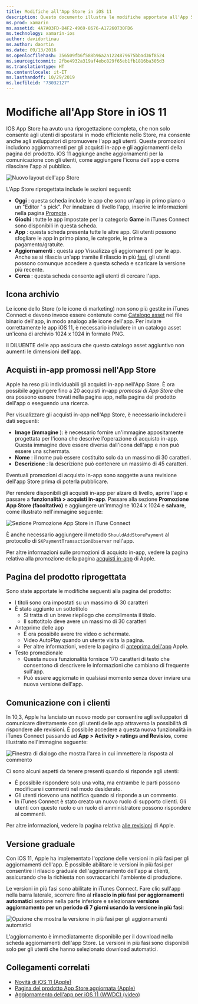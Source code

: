 ```yaml
---
title: Modifiche all'App Store in iOS 11
description: Questo documento illustra le modifiche apportate all'App Store in iOS 11. Viene illustrata l'icona dello Store di un'applicazione, gli acquisti in-app promossi, la pagina di prodotto riprogettata, la comunicazione dei clienti e le versioni a fasi.
ms.prod: xamarin
ms.assetid: 4A7A03FD-B4F2-4969-8676-A17260730FD6
ms.technology: xamarin-ios
author: davidortinau
ms.author: daortin
ms.date: 09/13/2016
ms.openlocfilehash: 356509fb6f588b96a2a1224879675bbad36f8524
ms.sourcegitcommit: 2fbe4932a319af4ebc829f65eb1fb1816ba305d3
ms.translationtype: HT
ms.contentlocale: it-IT
ms.lasthandoff: 10/29/2019
ms.locfileid: "73032127"
---
```

# <a name="app-store-changes-in-ios-11"></a>Modifiche all'App Store in iOS 11

IOS App Store ha avuto una riprogettazione completa, che non solo consente agli utenti di spostarsi in modo efficiente nello Store, ma consente anche agli sviluppatori di promuovere l'app agli utenti. Queste promozioni includono aggiornamenti per gli acquisti in-app e gli aggiornamenti della pagina del prodotto. iOS 11 aggiunge anche aggiornamenti per la comunicazione con gli utenti, come aggiungere l'icona dell'app e come rilasciare l'app al pubblico.

![Nuovo layout dell'app Store](app-store-changes-images/image3.jpg)

L'App Store riprogettata include le sezioni seguenti:

- **Oggi** : questa scheda include le app che sono un'app in primo piano o un "Editor ' s pick". Per innalzare di livello l'app, inserire le informazioni nella pagina [Promote](https://developer.apple.com//contact/app-store/promote/) .
- **Giochi** : tutte le app impostate per la categoria **Game** in iTunes Connect sono disponibili in questa scheda.
- **App** : questa scheda presenta tutte le altre app. Gli utenti possono sfogliare le app in primo piano, le categorie, le prime a pagamento/gratuite.
- **Aggiornamenti** : questa app Visualizza gli aggiornamenti per le app. Anche se si rilascia un'app tramite il rilascio in più [fasi](#Phased_Release), gli utenti possono comunque accedere a questa scheda e scaricare la versione più recente.
- **Cerca** : questa scheda consente agli utenti di cercare l'app.

## <a name="store-icon"></a>Icona archivio

Le icone dello Store (o le icone di marketing) non sono più gestite in iTunes Connect e devono invece essere contenute come [Catalogo asset](~/ios/app-fundamentals/images-icons/app-icons.md) nel file binario dell'app, in modo analogo alle icone dell'app. Per inviare correttamente le app iOS 11, è necessario includere in un catalogo asset un'icona di archivio 1024 x 1024 in formato PNG.

Il DILUENTE delle app assicura che questo catalogo asset aggiuntivo non aumenti le dimensioni dell'app.

## <a name="in-app-purchases-promoted-in-the-app-store"></a>Acquisti in-app promossi nell'App Store

Apple ha reso più individuabili gli acquisti in-app nell'App Store. È ora possibile aggiungere fino a 20 acquisti in-app _promossi di App Store_ che ora possono essere trovati nella pagina app, nella pagina del prodotto dell'app o eseguendo una ricerca.

Per visualizzare gli acquisti in-app nell'App Store, è necessario includere i dati seguenti:

- **Image (immagine** ): è necessario fornire un'immagine appositamente progettata per l'icona che descrive l'operazione di acquisto in-app. Questa immagine deve essere diversa dall'icona dell'app e non può essere una schermata.
- **Nome** : il nome può essere costituito solo da un massimo di 30 caratteri.
- **Descrizione** : la descrizione può contenere un massimo di 45 caratteri.

Eventuali promozioni di acquisto in-app sono soggette a una revisione dell'app Store prima di poterla pubblicare.

Per rendere disponibili gli acquisti in-app per alzare di livello, aprire l'app e passare a **funzionalità > acquisti in-app**. Passare alla sezione **Promozione App Store (facoltativo)** e aggiungere un'immagine 1024 x 1024 e **salvare**, come illustrato nell'immagine seguente:

![Sezione Promozione App Store in iTune Connect](app-store-changes-images/image4.png)

È anche necessario aggiungere il metodo `ShouldAddStorePayment` al protocollo di `SKPaymentTransactionObserver` nell'app.

Per altre informazioni sulle promozioni di acquisto in-app, vedere la pagina relativa alla promozione della pagina [acquisti in-app](https://developer.apple.com/app-store/promoting-in-app-purchases/) di Apple.

## <a name="redesigned-product-page"></a>Pagina del prodotto riprogettata

Sono state apportate le modifiche seguenti alla pagina del prodotto:

- I titoli sono ora impostati su un massimo di 30 caratteri
- È stato aggiunto un sottotitolo
  - Si tratta di un breve riepilogo che complimenta il titolo.
  - Il sottotitolo deve avere un massimo di 30 caratteri
- Anteprime delle app
  - È ora possibile avere tre video o schermate.
  - Video AutoPlay quando un utente visita la pagina.
  - Per altre informazioni, vedere la pagina di [anteprima dell'app](https://developer.apple.com/app-store/app-previews/) Apple.
- Testo promozionale
  - Questa nuova funzionalità fornisce 170 caratteri di testo che consentono di descrivere le informazioni che cambiano di frequente sull'app.
  - Può essere aggiornato in qualsiasi momento senza dover inviare una nuova versione dell'app.

## <a name="customer-communication"></a>Comunicazione con i clienti

In 10,3, Apple ha lanciato un nuovo modo per consentire agli sviluppatori di comunicare direttamente con gli utenti delle app attraverso la possibilità di rispondere alle revisioni. È possibile accedere a questa nuova funzionalità in iTunes Connect passando ad **App > Activity > ratings and Revisios**, come illustrato nell'immagine seguente:

![Finestra di dialogo che mostra l'area in cui immettere la risposta al commento](app-store-changes-images/image5.png)

Ci sono alcuni aspetti da tenere presenti quando si risponde agli utenti:

- È possibile rispondere solo una volta, ma entrambe le parti possono modificare i commenti nel modo desiderato.
- Gli utenti ricevono una notifica quando si risponde a un commento.
- In iTunes Connect è stato creato un nuovo ruolo di supporto clienti. Gli utenti con questo ruolo o un ruolo di amministratore possono rispondere ai commenti.

Per altre informazioni, vedere la pagina relativa [alle revisioni](https://developer.apple.com/app-store/responding-to-reviews/) di Apple.

<a name="Phased_Release"/>

## <a name="phased-release"></a>Versione graduale

Con iOS 11, Apple ha implementato l'opzione delle versioni in più fasi per gli aggiornamenti dell'app. È possibile abilitare le versioni in più fasi per consentire il rilascio graduale dell'aggiornamento dell'app ai clienti, assicurando che la richiesta non sovraccarichi l'ambiente di produzione.

Le versioni in più fasi sono abilitate in iTunes Connect. Fare clic sull'app nella barra laterale, scorrere fino al **rilascio in più fasi per aggiornamenti automatici** sezione nella parte inferiore e selezionare **versione aggiornamento per un periodo di 7 giorni usando la versione in più fasi**:

![Opzione che mostra la versione in più fasi per gli aggiornamenti automatici](app-store-changes-images/image6.png)

L'aggiornamento è immediatamente disponibile per il download nella scheda aggiornamenti dell'app Store. Le versioni in più fasi sono disponibili solo per gli utenti che hanno selezionato download automatici.

## <a name="related-links"></a>Collegamenti correlati

- [Novità di iOS 11 (Apple)](https://developer.apple.com/ios/)
- [Pagina del prodotto App Store aggiornata (Apple)](https://developer.apple.com/app-store/product-page/)
- [Aggiornamento dell'app per iOS 11 (WWDC) (video)](https://developer.apple.com/videos/play/wwdc2017/204/)
